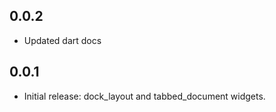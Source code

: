 ## 0.0.2

* Updated dart docs

## 0.0.1

* Initial release: dock_layout and tabbed_document widgets.
